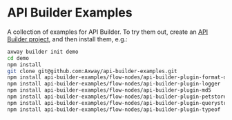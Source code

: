 # API Builder Examples

A collection of examples for API Builder.  To try them out, create an [API Builder project](https://docs.axway.com/bundle/api-builder/page/docs/getting_started/index.html), and then install them, e.g.:

```bash
axway builder init demo
cd demo
npm install
git clone git@github.com:Axway/api-builder-examples.git
npm install api-builder-examples/flow-nodes/api-builder-plugin-format-date
npm install api-builder-examples/flow-nodes/api-builder-plugin-logger
npm install api-builder-examples/flow-nodes/api-builder-plugin-md5
npm install api-builder-examples/flow-nodes/api-builder-plugin-petstore
npm install api-builder-examples/flow-nodes/api-builder-plugin-querystring
npm install api-builder-examples/flow-nodes/api-builder-plugin-typeof
```

